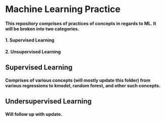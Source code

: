 # Machine Learning Practice

#### This repository comprises of practices of concepts in regards to ML. It will be broken into two categories.

#### 1. Supervised Learning
#### 2. Unsupervised Learning

## Supervised Learning
#### Comprises of various concepts (will mostly update this folder) from various regressions to kmodel, random forest, and other such concepts.

## Undersupervised Learning
#### Will follow up with update.